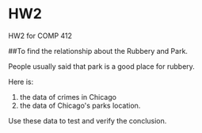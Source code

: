 # HW2
HW2 for COMP 412

##To find the relationship about the Rubbery and Park.

People usually said that park is a good place for rubbery. 

Here is:
1. the data of crimes in Chicago
2. the data of Chicago's parks location.

Use these data to test and verify the conclusion.

